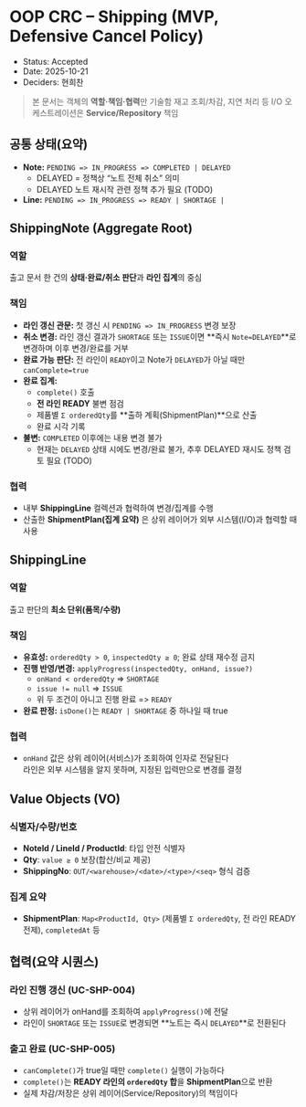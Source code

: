 # OOP CRC – Shipping (MVP, Defensive Cancel Policy)

- Status: Accepted
- Date: 2025-10-21
- Deciders: 현희찬

> 본 문서는 객체의 **역할·책임·협력**만 기술함
> 재고 조회/차감, 지연 처리 등 I/O 오케스트레이션은 **Service/Repository** 책임

## 공통 상태(요약)

- **Note:** `PENDING => IN_PROGRESS => COMPLETED | DELAYED`
    - DELAYED = 정책상 “노트 전체 취소” 의미
    - DELAYED 노트 재시작 관련 정책 추가 필요 (TODO)
- **Line:** `PENDING => IN_PROGRESS => READY | SHORTAGE |`

## ShippingNote (Aggregate Root)

### 역할

출고 문서 한 건의 **상태·완료/취소 판단**과 **라인 집계**의 중심

### 책임

- **라인 갱신 관문:** 첫 갱신 시 `PENDING => IN_PROGRESS` 변경 보장
- **취소 변경:** 라인 갱신 결과가 `SHORTAGE` 또는 `ISSUE`이면 **즉시 `Note=DELAYED`**로 변경하며 이후 변경/완료를 거부
- **완료 가능 판단:** 전 라인이 `READY`이고 Note가 `DELAYED`가 아닐 때만 `canComplete=true`
- **완료 집계:**
    - `complete()` 호출
    - **전 라인 READY** 불변 점검
    - 제품별 `Σ orderedQty`를 **출하 계획(ShipmentPlan)**으로 산출
    - 완료 시각 기록
- **불변:** `COMPLETED` 이후에는 내용 변경 불가
    - 현재는 `DELAYED` 상태 시에도 변경/완료 불가, 추후 DELAYED 재시도 정책 검토 필요 (TODO)

### 협력

- 내부 **ShippingLine** 컬렉션과 협력하여 변경/집계를 수행
- 산출한 **ShipmentPlan(집계 요약)** 은 상위 레이어가 외부 시스템(I/O)과 협력할 때 사용


## ShippingLine

### 역할

출고 판단의 **최소 단위(품목/수량)**

### 책임

- **유효성:** `orderedQty > 0`, `inspectedQty ≥ 0`; 완료 상태 재수정 금지
- **진행 반영/변경:** `applyProgress(inspectedQty, onHand, issue?)`
    - `onHand < orderedQty` => `SHORTAGE`
    - `issue != null` => `ISSUE`
    - 위 두 조건이 아니고 진행 완료 => `READY`
- **완료 판정:** `isDone()`는 `READY | SHORTAGE` 중 하나일 때 true

### 협력

- `onHand` 값은 상위 레이어(서비스)가 조회하여 인자로 전달된다  
  라인은 외부 시스템을 알지 못하며, 지정된 입력만으로 변경를 결정

## Value Objects (VO)

### 식별자/수량/번호

- **NoteId / LineId / ProductId**: 타입 안전 식별자
- **Qty**: `value ≥ 0` 보장(합산/비교 제공)
- **ShippingNo**: `OUT/<warehouse>/<date>/<type>/<seq>` 형식 검증

### 집계 요약

- **ShipmentPlan**: `Map<ProductId, Qty>` (제품별 `Σ orderedQty`, 전 라인 READY 전제), `completedAt` 등

## 협력(요약 시퀀스)

### 라인 진행 갱신 (UC-SHP-004)

- 상위 레이어가 onHand를 조회하여 `applyProgress()`에 전달
- 라인이 `SHORTAGE` 또는 `ISSUE`로 변경되면 **노트는 즉시 `DELAYED`**로 전환된다

### 출고 완료 (UC-SHP-005)

- `canComplete()`가 true일 때만 `complete()` 실행이 가능하다
- `complete()`는 **READY 라인의 `orderedQty` 합**을 **ShipmentPlan**으로 반환
- 실제 차감/저장은 상위 레이어(Service/Repository)의 책임이다

